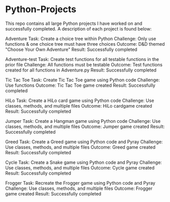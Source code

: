 # Python-Projects
This repo contains all large Python projects I have worked on and successfully completed. A description of each project is found below:

Adventure
Task: Create a choice tree within Python
Challenge: Only use functions & one choice tree must have three choices
Outcome: D&D themed "Choose Your Own Adventure"
Result: Successfully completed

Adventure-test
Task: Create test functions for all testable functions
      in the prior file
Challenge: All functions must be testable
Outcome: Test functions created for all functions in Adventure.py
Result: Successfully completed

Tic Tac Toe
Task: Create Tic Tac Toe game using Python code
Challenge: Use functions
Outcome: Tic Tac Toe game created
Result: Successfully completed

HiLo
Task: Create a HiLo card game using Python code
Challenge: Use classes, methods, and multiple files
Outcome: HiLo cardgame created
Result: Successfully completed

Jumper
Task: Create a Hangman game using Python code
Challenge: Use classes, methods, and multiple files
Outcome: Jumper game created
Result: Successfully completed

Greed
Task: Create a Greed game using Python code and Pyray
Challenge: Use classes, methods, and multiple files
Outcome: Greed game created
Result: Successfully completed

Cycle
Task: Create a Snake game using Python code and Pyray
Challenge: Use classes, methods, and multiple files
Outcome: Cycle game created
Result: Successfully completed

Frogger
Task: Recreate the Frogger game using Python code and Pyray
Challenge: Use classes, methods, and multiple files
Outcome: Frogger game created
Result: Successfully completed
